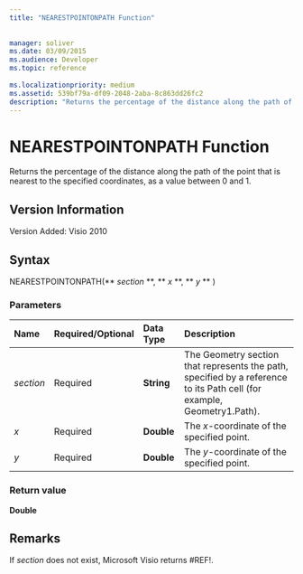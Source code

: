 ```yaml
---
title: "NEARESTPOINTONPATH Function"
 
 
manager: soliver
ms.date: 03/09/2015
ms.audience: Developer
ms.topic: reference
 
ms.localizationpriority: medium
ms.assetid: 539bf79a-df09-2048-2aba-8c863dd26fc2
description: "Returns the percentage of the distance along the path of the point that is nearest to the specified coordinates, as a value between 0 and 1."
---
```


# NEARESTPOINTONPATH Function

Returns the percentage of the distance along the path of the point that is nearest to the specified coordinates, as a value between 0 and 1.
  
## Version Information

Version Added: Visio 2010 
  
## Syntax

NEARESTPOINTONPATH(** *section* **, ** *x* **, ** *y* ** ) 
  
### Parameters

|**Name**|**Required/Optional**|**Data Type**|**Description**|
|:-----|:-----|:-----|:-----|
| _section_ <br/> |Required  <br/> |**String** <br/> |The Geometry section that represents the path, specified by a reference to its Path cell (for example, Geometry1.Path).  <br/> |
| _x_ <br/> |Required  <br/> |**Double** <br/> |The  _x_-coordinate of the specified point.  <br/> |
| _y_ <br/> |Required  <br/> |**Double** <br/> |The  _y_-coordinate of the specified point.  <br/> |
   
### Return value

 **Double**
  
## Remarks

If  _section_ does not exist, Microsoft Visio returns #REF!. 
  

